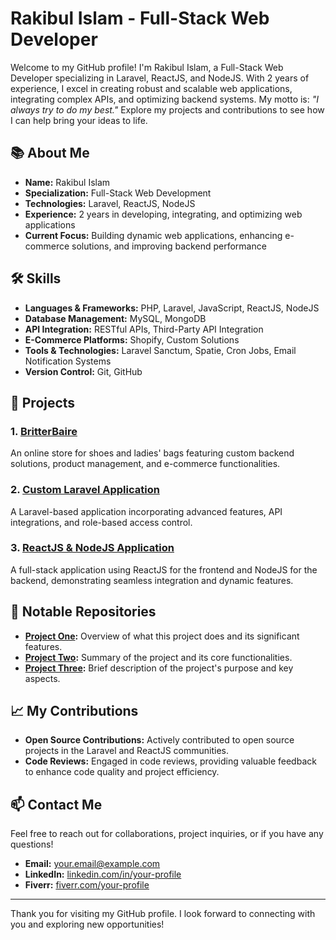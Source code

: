 # Rakibul Islam - Full-Stack Web Developer

Welcome to my GitHub profile! I'm Rakibul Islam, a Full-Stack Web Developer specializing in Laravel, ReactJS, and NodeJS. With 2 years of experience, I excel in creating robust and scalable web applications, integrating complex APIs, and optimizing backend systems. My motto is: *"I always try to do my best."* Explore my projects and contributions to see how I can help bring your ideas to life.

## 📚 About Me

- **Name:** Rakibul Islam
- **Specialization:** Full-Stack Web Development
- **Technologies:** Laravel, ReactJS, NodeJS
- **Experience:** 2 years in developing, integrating, and optimizing web applications
- **Current Focus:** Building dynamic web applications, enhancing e-commerce solutions, and improving backend performance

## 🛠️ Skills

- **Languages & Frameworks:** PHP, Laravel, JavaScript, ReactJS, NodeJS
- **Database Management:** MySQL, MongoDB
- **API Integration:** RESTful APIs, Third-Party API Integration
- **E-Commerce Platforms:** Shopify, Custom Solutions
- **Tools & Technologies:** Laravel Sanctum, Spatie, Cron Jobs, Email Notification Systems
- **Version Control:** Git, GitHub

## 🚀 Projects

### 1. [BritterBaire](https://github.com/your-username/britterbaire)
An online store for shoes and ladies' bags featuring custom backend solutions, product management, and e-commerce functionalities.

### 2. [Custom Laravel Application](https://github.com/your-username/custom-laravel-app)
A Laravel-based application incorporating advanced features, API integrations, and role-based access control.

### 3. [ReactJS & NodeJS Application](https://github.com/your-username/react-node-app)
A full-stack application using ReactJS for the frontend and NodeJS for the backend, demonstrating seamless integration and dynamic features.

## 📑 Notable Repositories

- **[Project One](https://github.com/your-username/project-one):** Overview of what this project does and its significant features.
- **[Project Two](https://github.com/your-username/project-two):** Summary of the project and its core functionalities.
- **[Project Three](https://github.com/your-username/project-three):** Brief description of the project's purpose and key aspects.

## 📈 My Contributions

- **Open Source Contributions:** Actively contributed to open source projects in the Laravel and ReactJS communities.
- **Code Reviews:** Engaged in code reviews, providing valuable feedback to enhance code quality and project efficiency.

## 📫 Contact Me

Feel free to reach out for collaborations, project inquiries, or if you have any questions!

- **Email:** [your.email@example.com](mailto:your.email@example.com)
- **LinkedIn:** [linkedin.com/in/your-profile](https://www.linkedin.com/in/your-profile)
- **Fiverr:** [fiverr.com/your-profile](https://www.fiverr.com/your-profile)

---

Thank you for visiting my GitHub profile. I look forward to connecting with you and exploring new opportunities!
